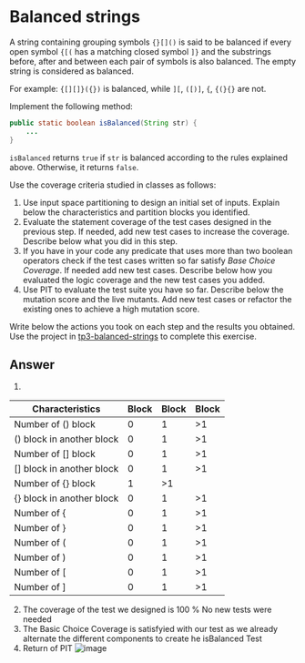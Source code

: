 # Balanced strings

A string containing grouping symbols `{}[]()` is said to be balanced if every open symbol `{[(` has a matching closed symbol `]}` and the substrings before, after and between each pair of symbols is also balanced. The empty string is considered as balanced.

For example: `{[][]}({})` is balanced, while `][`, `([)]`, `{`, `{(}{}` are not.

Implement the following method:

```java
public static boolean isBalanced(String str) {
    ...
}
```

`isBalanced` returns `true` if `str` is balanced according to the rules explained above. Otherwise, it returns `false`.

Use the coverage criteria studied in classes as follows:

1. Use input space partitioning to design an initial set of inputs. Explain below the characteristics and partition blocks you identified.
2. Evaluate the statement coverage of the test cases designed in the previous step. If needed, add new test cases to increase the coverage. Describe below what you did in this step.
3. If you have in your code any predicate that uses more than two boolean operators check if the test cases written so far satisfy *Base Choice Coverage*. If needed add new test cases. Describe below how you evaluated the logic coverage and the new test cases you added.
4. Use PIT to evaluate the test suite you have so far. Describe below the mutation score and the live mutants. Add new test cases or refactor the existing ones to achieve a high mutation score.

Write below the actions you took on each step and the results you obtained.
Use the project in [tp3-balanced-strings](../code/tp3-balanced-strings) to complete this exercise.

## Answer

1.
| Characteristics           | Block | Block | Block |
| ------------------------- | ----- | ----- | ----- |
| Number of () block        | 0     | 1     | >1    |
| () block in another block | 0     | 1     | >1    |
| Number of [] block        | 0     | 1     | >1    |
| [] block in another block | 0     | 1     | >1    |
| Number of {} block        | 1     | >1    |       |
| {} block in another block | 0     | 1     | >1    |
| Number of {               | 0     |  1    | >1    |
| Number of }               | 0     |  1    | >1    |
| Number of (               | 0     |  1    | >1    |
| Number of )               | 0     |  1    | >1    |
| Number of [               | 0     |  1    | >1    |
| Number of ]               | 0     |  1    | >1    |

2. The coverage of the test we designed is 100 % No new tests were needed
3. The Basic Choice Coverage is satisfyied with our test as we already alternate the different components to create he isBalanced Test
4. Return of PIT 
![image](https://user-images.githubusercontent.com/80216294/158188615-ae3468fa-86bb-4416-a385-86e5a66517b2.png)
